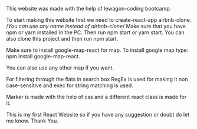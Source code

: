 This website was made with the help of lewagon-coding bootcamp.

To start making this website first we need to create-react-app airbnb-clone. /*You can use any name instead of airbnb-clone*/
Make sure that you have npm or yarn installed in the PC.
Then run npm start or yarn start.
You can also clone this project and then run npm start.

Make sure to install google-map-react for map.
To install google map type: npm install google-map-react.

You can also use any other map if you want.

For filtering through the flats in search box RegEx is used for making it non case-sensitive and exec for string matching is used.

Marker is made with the help of css and a different react class is made for it.

This is my first React Website so if you have any suggestion or doubt do let me know.
Thank You.
